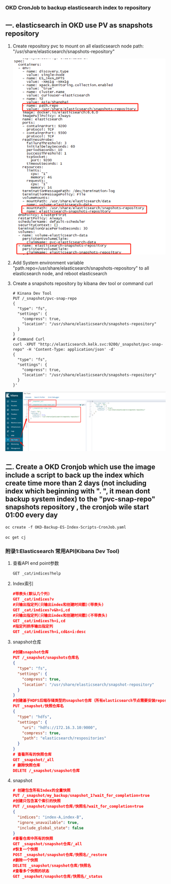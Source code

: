 ### OKD CronJob to backup elasticsearch index to repository

## 一. elasticsearch in OKD use PV as snapshots repository 

1. Create repository pvc to mount on all elasticsearch node path: "/usr/share/elasticsearch/snapshots-repository"

   ![](Pictures\OKD-es-pvc-env-mount.png)

2. Add System environment variable "path.repo=/usr/share/elasticsearch/snapshots-repository" to all elasticsearch node, and reboot elasticsearch

3. Create a snapshots repository by kibana dev tool or command curl

   ```shell
   # Kinana Dev Tool
   PUT /_snapshot/pvc-snap-repo
   {
     "type": "fs",
     "settings": {
       "compress": true,
       "location": "/usr/share/elasticsearch/snapshots-repository"
     }
   }
   # Command Curl
   curl -XPUT "http://elasticsearch.kelk.svc:9200/_snapshot/pvc-snap-repo" -H 'Content-Type: application/json' -d'
   {
     "type": "fs",
     "settings": {
       "compress": true,
       "location": "/usr/share/elasticsearch/snapshots-repository"
     }
   }'
   ```

![](Pictures\kibaba-api.png)

## 二. Create a OKD Cronjob which use the image include a script to back up  the index which create time more than 2 days (not including index which beginning with ". ", it mean dont backup system index)  to the "pvc-snap-repo" snapshots repository , the cronjob wile start 01:00 every day

   ```shell
   oc create -f OKD-Backup-ES-Index-Scripts-CronJob.yaml 
   
   oc get cj
   ```

### 附录1:Elasticsearch 常用API(Kibana Dev Tool)

1. 查看API end point参数

   ```
   GET _cat/indices?help
   ```

2. Index索引

   ```json
   #带表头(默认几个列)
   GET _cat/indices?v
   #只输出指定列(只输出index和创建时间戳)(带表头)
   GET _cat/indices?v&h=i,cd
   #只输出指定列(只输出index和创建时间戳)(不带表头)
   GET _cat/indices?h=i,cd
   #指定列排序输出指定列
   GET _cat/indices?h=i,cd&s=i:desc
   ```

3. snapshot仓库

   ```json
   #创建snapshot仓库
   PUT /_snapshot/snapshots仓库名
   {
     "type": "fs",
     "settings": {
       "compress": true,
       "location": "/usr/share/elasticsearch/snapshot-repository"
     }
   }
   #创建基于HDFS后端存储类型的snapshot仓库（所有elasticsearch节点需要安装repository-hdfs插件）
   PUT _snapshot/快照仓库名
   {
     "type": "hdfs",
     "settings": {
       "uri": "hdfs://172.16.3.10:9000",
       "compress": true,
       "path": "elasticsearch/respositories"
     }
   }
   # 查看所有的快照仓库
   GET _snapshot/_all
   # 删除快照仓库
   DELETE /_snapshot/snapshot仓库
   ```

4. snapshot

   ```json
   # 创建包含所有Index的全量快照
   PUT /_snapshot/my_backup/snapshot_1?wait_for_completion=true
   #创建只包含某个索引的快照
   PUT /_snapshot/snapshot仓库/快照名?wait_for_completion=true
   {
     "indices": "index-A,index-B",
     "ignore_unavailable": true,
     "include_global_state": false
   }
   #查看仓库中所有的快照
   GET _snapshot/snapshot仓库/_all
   #恢复一个快照
   POST _snapshot/snapshot仓库/快照名/_restore
   #删除一个快照
   DELETE _snapshot/snapshot仓库/快照名
   #查看多个快照的状态
   GET _snapshot/snapshot仓库/快照名/_status
   ```

   